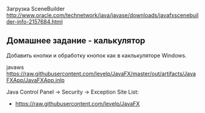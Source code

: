 

Загрузка SceneBuilder
http://www.oracle.com/technetwork/java/javase/downloads/javafxscenebuilder-info-2157684.html

Домашнее задание - калькулятор
------------------------------

Добавить кнопки и обработку кнопок как в каклькуляторе Windows.

javaws https://raw.githubusercontent.com/levelp/JavaFX/master/out/artifacts/JavaFXApp/JavaFXApp.jnlp
 
Java Control Panel -> Security -> Exception Site List:
   + https://raw.githubusercontent.com/levelp/JavaFX